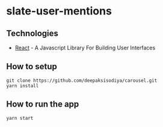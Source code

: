 # slate-user-mentions

## Technologies

- [React](https://facebook.github.io/react/index.html) - A Javascript Library For Building User Interfaces

## How to setup

```
git clone https://github.com/deepaksisodiya/carousel.git
yarn install
```

## How to run the app

```
yarn start
```
